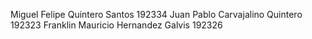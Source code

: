 Miguel Felipe Quintero Santos 192334
Juan Pablo Carvajalino Quintero 192323
Franklin Mauricio Hernandez Galvis 192326
